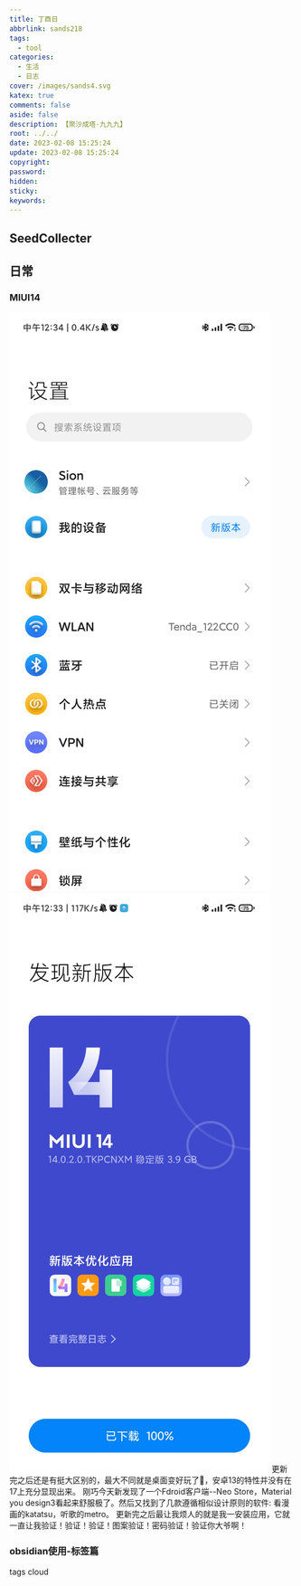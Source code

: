 ```yaml
---
title: 丁酉日
abbrlink: sands218
tags:
  - tool
categories:
  - 生活
  - 日志
cover: /images/sands4.svg
katex: true
comments: false
aside: false
description: 【聚沙成塔·九九九】
root: ../../
date: 2023-02-08 15:25:24
update: 2023-02-08 15:25:24
copyright:
password:
hidden:
sticky:
keywords:
---
```


## SeedCollecter


## 日常
### MIUI14
![](../../../images/20230102/Screenshot_2023-02-08-12-34-03-108_com.android.settings.jpg)
![](../../../images/20230102/Screenshot_2023-02-08-12-33-58-918_com.android.updater.jpg)
更新完之后还是有挺大区别的，最大不同就是桌面变好玩了🤣，安卓13的特性并没有在17上充分显现出来。
刚巧今天新发现了一个Fdroid客户端--Neo Store，Material you design3看起来舒服极了。然后又找到了几款遵循相似设计原则的软件:
看漫画的katatsu，听歌的metro。
更新完之后最让我烦人的就是我一安装应用，它就一直让我验证！验证！验证！图案验证！密码验证！验证你大爷啊！


### obsidian使用-标签篇
 tags cloud
```tagcloud
```
```linkcloud 
```
```wordcloud 
```
